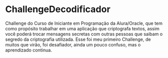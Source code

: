 # ChallengeDecodificador
Challenge do Curso de Iniciante em Programação da Alura/Oracle, que tem como propósito trabalhar em uma aplicação que criptografa textos, 
assim você poderá trocar mensagens secretas com outras pessoas que saibam o segredo da criptografia utilizada.
Esse foi meu primeiro Challenge, de muitos que virão, foi desafiador, ainda um pouco confuso, mas o aprendizado continua.
